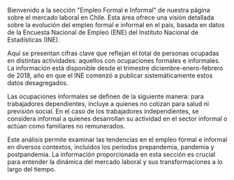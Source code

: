 Bienvenido a la sección "Empleo Formal e Informal" de nuestra página sobre el mercado laboral en Chile. Esta área ofrece una visión detallada sobre la evolución del empleo formal e informal en el país, basada en datos de la Encuesta Nacional de Empleo (ENE) del Instituto Nacional de Estadísticas (INE).

Aquí se presentan cifras clave que reflejan el total de personas ocupadas en distintas actividades: aquellos con ocupaciones formales e informales. La información está disponible desde el trimestre diciembre-enero-febrero de 2018, año en que el INE comenzó a publicar sistemáticamente estos datos desagregados.

Las ocupaciones informales se definen de la siguiente manera: para trabajadores dependientes, incluye a quienes no cotizan para salud ni previsión social. En el caso de los trabajadores independientes, se considera informal a quienes desarrollan su actividad en el sector informal o actúan como familiares no remunerados.

Este análisis permite examinar las tendencias en el empleo formal e informal en diversos contextos, incluidos los periodos prepandemia, pandemia y postpandemia. La información proporcionada en esta sección es crucial para entender la dinámica del mercado laboral y sus transformaciones a lo largo del tiempo.
